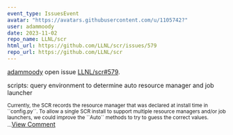 ```yaml
---
event_type: IssuesEvent
avatar: "https://avatars.githubusercontent.com/u/1105742?"
user: adammoody
date: 2023-11-02
repo_name: LLNL/scr
html_url: https://github.com/LLNL/scr/issues/579
repo_url: https://github.com/LLNL/scr
---
```


<a href='https://github.com/adammoody' target='_blank'>adammoody</a> open issue <a href='https://github.com/LLNL/scr/issues/579' target='_blank'>LLNL/scr#579</a>.

<p>scripts: query environment to determine auto resource manager and job launcher</p><small>Currently, the SCR records the resource manager that was declared at install time in ``config.py``.  To allow a single SCR install to support multiple resource managers and/or job launchers, we could improve the ``Auto`` methods to try to guess the correct values....</small><a href='https://github.com/LLNL/scr/issues/579' target='_blank'>View Comment</a>